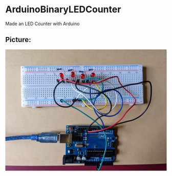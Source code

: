 # ArduinoBinaryLEDCounter
Made an LED Counter with Arduino

## Picture:
![Arduino 4-Bit Binary Counter](./4BitArduinoBinaryCounter.jpg)
